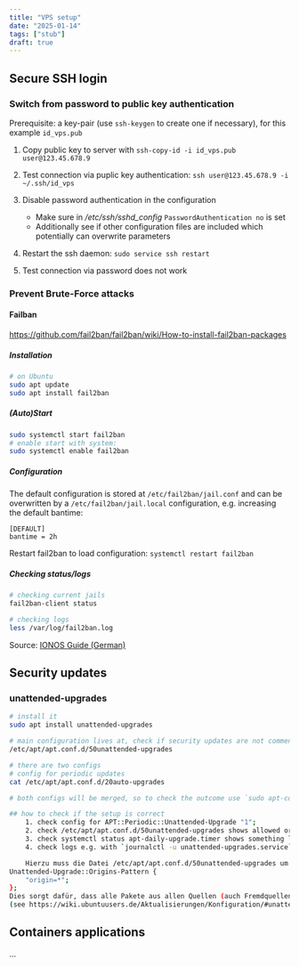 ```yaml
---
title: "VPS setup"
date: "2025-01-14"
tags: ["stub"]
draft: true
---
```


## Secure SSH login

### Switch from password to public key authentication

Prerequisite: a key-pair (use `ssh-keygen` to create one if necessary), for this example `id_vps.pub`

1. Copy public key to server with `ssh-copy-id -i id_vps.pub user@123.45.678.9`

1. Test connection via puplic key authentication: `ssh user@123.45.678.9 -i ~/.ssh/id_vps`

1. Disable password authentication in the configuration

   - Make sure in _/etc/ssh/sshd_config_ `PasswordAuthentication no` is set
   - Additionally see if other configuration files are included which potentially can overwrite parameters

1. Restart the ssh daemon: `sudo service ssh restart`

1. Test connection via password does not work

### Prevent Brute-Force attacks

#### Failban

https://github.com/fail2ban/fail2ban/wiki/How-to-install-fail2ban-packages

##### Installation

```bash
# on Ubuntu
sudo apt update
sudo apt install fail2ban
```

##### (Auto)Start

```bash
sudo systemctl start fail2ban
# enable start with system:
sudo systemctl enable fail2ban
```

##### Configuration

The default configuration is stored at `/etc/fail2ban/jail.conf` and can be overwritten by a `/etc/fail2ban/jail.local` configuration, e.g. increasing the default bantime:

```
[DEFAULT]
bantime = 2h
```

Restart fail2ban to load configuration: `systemctl restart fail2ban`

##### Checking status/logs

```bash
# checking current jails
fail2ban-client status

# checking logs
less /var/log/fail2ban.log
```

Source: [IONOS Guide (German)](https://www.ionos.de/hilfe/sicherheit/dedicated-server/server-absichern-mit-fail2ban/)

## Security updates

### unattended-upgrades

```bash
# install it
sudo apt install unattended-upgrades

# main configuration lives at, check if security updates are not commented out
/etc/apt/apt.conf.d/50unattended-upgrades

# there are two configs
# config for periodic updates
cat /etc/apt/apt.conf.d/20auto-upgrades

# both configs will be merged, so to check the outcome use `sudo apt-config dump | grep Periodic`

## how to check if the setup is correct
    1. check config for APT::Periodic::Unattended-Upgrade "1";
    2. check /etc/apt/apt.conf.d/50unattended-upgrades shows allowed origins
    3. check systemctl status apt-daily-upgrade.timer shows something like `Active: active (waiting)`
    4. check logs e.g. with `journalctl -u unattended-upgrades.service`if it has been executed

    Hierzu muss die Datei /etc/apt/apt.conf.d/50unattended-upgrades um folgenden Inhalt ergänzt werden.
Unattended-Upgrade::Origins-Pattern {
    "origin=*";
};
Dies sorgt dafür, dass alle Pakete aus allen Quellen (auch Fremdquellen und PPAs) automatisch installiert werden.
(see https://wiki.ubuntuusers.de/Aktualisierungen/Konfiguration/#unattended-upgrades)
```

## Containers applications

<!-- - docker
- portainer
- watchtower -->

...
